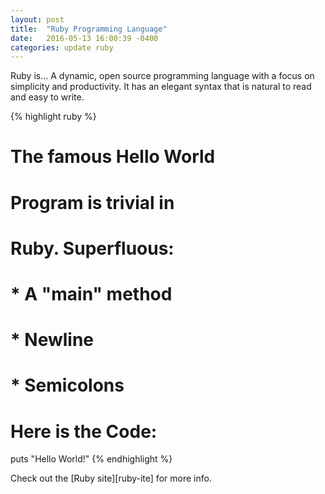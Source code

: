 ```yaml
---
layout: post
title:  "Ruby Programming Language"
date:   2016-05-13 16:00:39 -0400
categories: update ruby
---
```

Ruby is...
A dynamic, open source programming language with a focus on simplicity and productivity. It has an elegant syntax that is natural to read and easy to write.

{% highlight ruby %}
# The famous Hello World
# Program is trivial in
# Ruby. Superfluous:
#
# * A "main" method
# * Newline
# * Semicolons
#
# Here is the Code:

puts "Hello World!"
{% endhighlight %}

Check out the [Ruby site][ruby-ite] for more info.

[jekyll-docs]: https://www.ruby-lang.org/en/
